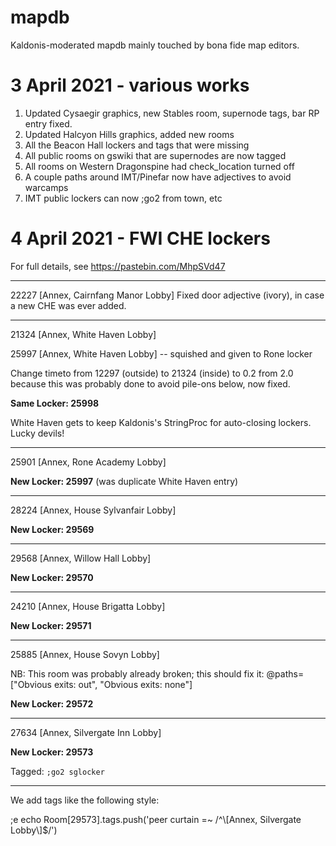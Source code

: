 # mapdb
Kaldonis-moderated mapdb mainly touched by bona fide map editors.

# 3 April 2021 - various works
1) Updated Cysaegir graphics, new Stables room, supernode tags, bar RP entry fixed.
2) Updated Halcyon Hills graphics, added new rooms
3) All the Beacon Hall lockers and tags that were missing
4) All public rooms on gswiki that are supernodes are now tagged
5) All rooms on Western Dragonspine had check_location turned off
6) A couple paths around IMT/Pinefar now have adjectives to avoid warcamps
7) IMT public lockers can now ;go2 from town, etc

# 4 April 2021 - FWI CHE lockers
For full details, see https://pastebin.com/MhpSVd47
___
22227 [Annex, Cairnfang Manor Lobby]
Fixed door adjective (ivory), in case a new CHE was ever added.
___
21324 [Annex, White Haven Lobby]

25997 [Annex, White Haven Lobby] -- squished and given to Rone locker

Change timeto from 12297 (outside) to 21324 (inside) to 0.2 from 2.0 because this was probably done to avoid pile-ons below, now fixed.

**Same Locker: 25998**

White Haven gets to keep Kaldonis's StringProc for auto-closing lockers.  Lucky devils!
___
25901 [Annex, Rone Academy Lobby]

**New Locker: 25997** (was duplicate White Haven entry)
___
28224 [Annex, House Sylvanfair Lobby]

**New Locker: 29569**

___
29568 [Annex, Willow Hall Lobby]

**New Locker: 29570**
___
24210 [Annex, House Brigatta Lobby]

**New Locker: 29571**
___
25885 [Annex, House Sovyn Lobby] 

NB: This room was probably already broken; this should fix it: @paths=["Obvious exits: out", "Obvious exits: none"]

**New Locker: 29572**
___
27634 [Annex, Silvergate Inn Lobby]

**New Locker: 29573**

Tagged: `;go2 sglocker`

___
We add tags like the following style:

;e echo Room[29573].tags.push('peer curtain =~ /^\\[Annex, Silvergate Lobby\\]$/')
